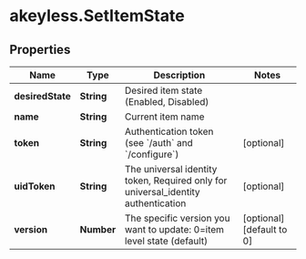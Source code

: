 # akeyless.SetItemState

## Properties

Name | Type | Description | Notes
------------ | ------------- | ------------- | -------------
**desiredState** | **String** | Desired item state (Enabled, Disabled) | 
**name** | **String** | Current item name | 
**token** | **String** | Authentication token (see &#x60;/auth&#x60; and &#x60;/configure&#x60;) | [optional] 
**uidToken** | **String** | The universal identity token, Required only for universal_identity authentication | [optional] 
**version** | **Number** | The specific version you want to update: 0&#x3D;item level state (default) | [optional] [default to 0]


